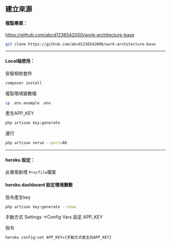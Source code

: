 ## 建立來源

#### 複製專案：
<https://github.com/abcd1236542000/work-architecture-base>

```sh
git clone https://github.com/abcd1236542000/work-architecture-base
```
-------------

#### Local端使用：

安裝相依套件
```sh
composer install
```
複製環境變數檔
```sh
cp .env.example .env
```
產生APP_KEY
```sh
php artisan key:generate
```
運行
```sh
php artisan serve --port=80
```
-------------

#### heroku 設定：
此專案新增 `Procfile`檔案

#### heroku dashboard 設定環境變數
指令產生key
```sh
php artisan key:generate --show
```
手動方式
Settings ->Config Vars 設定 APP_KEY

指令
```sh
heroku config:set APP_KEY={手動方式產生的APP_KEY}
```
